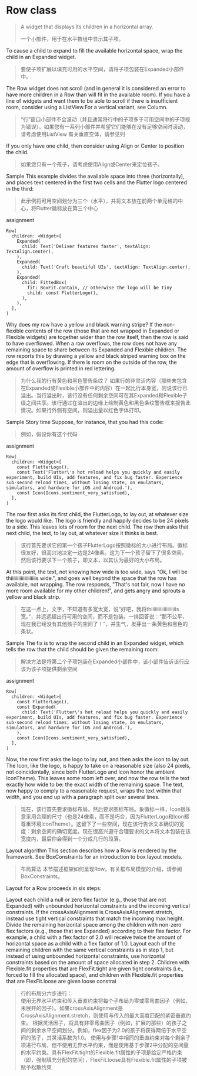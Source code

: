 # Row class

>A widget that displays its children in a horizontal array.
>
>一个小部件，用于在水平数组中显示其子项。


To cause a child to expand to fill the available horizontal space, wrap the child in an Expanded widget.
>要使子项扩展以填充可用的水平空间，请将子项包装在Expanded小部件中。


The Row widget does not scroll (and in general it is considered an error to have more children in a Row than will fit in the available room). If you have a line of widgets and want them to be able to scroll if there is insufficient room, consider using a ListView.For a vertical variant, see Column.
>“行”窗口小部件不会滚动（并且通常将行中的子项多于可用空间中的子项视为错误）。如果您有一系列小部件并希望它们能够在没有足够空间时滚动，请考虑使用ListView 有关垂直变体，请参见列


If you only have one child, then consider using Align or Center to position the child.
>如果您只有一个孩子，请考虑使用Align或Center来定位孩子。

Sample
This example divides the available space into three (horizontally), and places text centered in the first two cells and the Flutter logo centered in the third:
>此示例将可用空间划分为三个（水平），并将文本放在前两个单元格的中心，将Flutter徽标放在第三个中心


assignment

	Row(
	  children: <Widget>[
	    Expanded(
	      child: Text('Deliver features faster', textAlign: TextAlign.center),
	    ),
	    Expanded(
	      child: Text('Craft beautiful UIs', textAlign: TextAlign.center),
	    ),
	    Expanded(
	      child: FittedBox(
	        fit: BoxFit.contain, // otherwise the logo will be tiny
	        child: const FlutterLogo(),
	      ),
	    ),
	  ],
	)

Why does my row have a yellow and black warning stripe?
If the non-flexible contents of the row (those that are not wrapped in Expanded or Flexible widgets) are together wider than the row itself, then the row is said to have overflowed. When a row overflows, the row does not have any remaining space to share between its Expanded and Flexible children. The row reports this by drawing a yellow and black striped warning box on the edge that is overflowing. If there is room on the outside of the row, the amount of overflow is printed in red lettering.
>为什么我的行有黄色和黑色警告条纹？
如果行的非灵活内容（那些未包含在Expanded或Flexible小部件中的内容）在一起比行本身宽，则说该行已溢出。当行溢出时，该行没有任何剩余空间可在其Expanded和Flexible子级之间共享。该行通过在溢出的边缘上绘制黄色和黑色条纹警告框来报告此情况。如果行外侧有空间，则溢出量以红色字体打印。


Sample
Story time
Suppose, for instance, that you had this code:
>例如，假设你有这个代码


assignment

	Row(
	  children: <Widget>[
	    const FlutterLogo(),
	    const Text('Flutter\'s hot reload helps you quickly and easily experiment, build UIs, add features, and fix bug faster. Experience sub-second reload times, without losing state, on emulators, simulators, and hardware for iOS and Android.'),
	    const Icon(Icons.sentiment_very_satisfied),
	  ],
	)
	
The row first asks its first child, the FlutterLogo, to lay out, at whatever size the logo would like. The logo is friendly and happily decides to be 24 pixels to a side. This leaves lots of room for the next child. The row then asks that next child, the text, to lay out, at whatever size it thinks is best.
>该行首先要求它的第一个孩子FlutterLogo按照徽标的大小进行布局。徽标很友好，很高兴地决定一边是24像素。这为下一个孩子留下了很多空间。然后该行要求下一个孩子，即文本，以其认为最好的大小布局。


At this point, the text, not knowing how wide is too wide, says "Ok, I will be thiiiiiiiiiiiiiiiiiiiis wide.", and goes well beyond the space that the row has available, not wrapping. The row responds, "That's not fair, now I have no more room available for my other children!", and gets angry and sprouts a yellow and black strip.
>在这一点上，文字，不知道有多宽太宽，说“好吧，我将thiiiiiiiiiiiiiiiiiiiis宽。”，并远远超出行可用的空间，而不是包装。一排回答说：“那不公平，现在我已经没有其他孩子的空间了！”，并生气，发芽出一条黄色和黑色的条状。


Sample
The fix is to wrap the second child in an Expanded widget, which tells the row that the child should be given the remaining room:
>解决方法是将第二个子项包装在Expanded小部件中，该小部件告诉该行应该为该子项提供剩余空间
>
assignment

	Row(
	  children: <Widget>[
	    const FlutterLogo(),
	    const Expanded(
	      child: Text('Flutter\'s hot reload helps you quickly and easily experiment, build UIs, add features, and fix bug faster. Experience sub-second reload times, without losing state, on emulators, simulators, and hardware for iOS and Android.'),
	    ),
	    const Icon(Icons.sentiment_very_satisfied),
	  ],
	)
Now, the row first asks the logo to lay out, and then asks the icon to lay out. The Icon, like the logo, is happy to take on a reasonable size (also 24 pixels, not coincidentally, since both FlutterLogo and Icon honor the ambient IconTheme). This leaves some room left over, and now the row tells the text exactly how wide to be: the exact width of the remaining space. The text, now happy to comply to a reasonable request, wraps the text within that width, and you end up with a paragraph split over several lines.
>现在，该行首先要求徽标布局，然后要求图标布局。象徽标一样，Icon很乐意采用合理的尺寸（也是24像素，而不是巧合，因为FlutterLogo和Icon都尊重环境IconTheme）。这留下了一些空间，现在该行告诉文本确切的宽度：剩余空间的确切宽度。现在很高兴遵守合理要求的文本将文本包装在该宽度内，最后你会得到一个分成几行的段落。
>
Layout algorithm
This section describes how a Row is rendered by the framework. See BoxConstraints for an introduction to box layout models.
>布局算法
本节描述框架如何呈现Row。有关框布局模型的介绍，请参阅BoxConstraints。

Layout for a Row proceeds in six steps:

Layout each child a null or zero flex factor (e.g., those that are not Expanded) with unbounded horizontal constraints and the incoming vertical constraints. If the crossAxisAlignment is CrossAxisAlignment.stretch, instead use tight vertical constraints that match the incoming max height.
Divide the remaining horizontal space among the children with non-zero flex factors (e.g., those that are Expanded) according to their flex factor. For example, a child with a flex factor of 2.0 will receive twice the amount of horizontal space as a child with a flex factor of 1.0.
Layout each of the remaining children with the same vertical constraints as in step 1, but instead of using unbounded horizontal constraints, use horizontal constraints based on the amount of space allocated in step 2. Children with Flexible.fit properties that are FlexFit.tight are given tight constraints (i.e., forced to fill the allocated space), and children with Flexible.fit properties that are FlexFit.loose are given loose constrai

>行的布局分六步进行：<br/>
使用无界水平约束和传入垂直约束将每个子布局为零或零弯曲因子（例如，未展开的因子）。如果crossAxisAlignment是CrossAxisAlignment.stretch，则使用与传入的最大高度匹配的紧密垂直约束。
根据灵活因子，将具有非零弯曲因子（例如，扩展的那些）的孩子之间的剩余水平空间划分。例如，flex因子为2.0的孩子将获得两倍于水平空间的孩子，其灵活系数为1.0。
使用与步骤1中相同的垂直约束对每个剩余子项进行布局，但不使用无界水平约束，而是使用基于步骤2中分配的空间量的水平约束。具有FlexFit.tight的Flexible.fit属性的子项是给定严格约束（即，强制填充分配的空间），FlexFit.loose具有Flexible.fit属性的子项被赋予松散约束